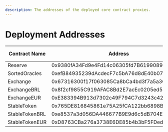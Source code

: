 ```yaml
---
description: The addresses of the deployed core contract proxies.
---
```


# Deployment Addresses

| Contract Name  | Address                                    | Explorer Link                                                                                                |
| -------------- | ------------------------------------------ | ------------------------------------------------------------------------------------------------------------ |
| Reserve        | 0x9380fA34Fd9e4Fd14c06305fd7B6199089eD4eb9 | [View ->](https://explorer.celo.org/mainnet/address/0x9380fA34Fd9e4Fd14c06305fd7B6199089eD4eb9/transactions) |
| SortedOracles  | 0xefB84935239dAcdecF7c5bA76d8dE40b077B7b33 | [View ->](https://explorer.celo.org/mainnet/address/0xefB84935239dAcdecF7c5bA76d8dE40b077B7b33/transactions) |
| Exchange       | 0x67316300f17f063085Ca8bCa4bd3f7a5a3C66275 | [View ->](https://explorer.celo.org/mainnet/address/0x67316300f17f063085Ca8bCa4bd3f7a5a3C66275/transactions) |
| ExchangeBRL    | 0x8f2cf9855C919AFAC8Bd2E7acEc0205ed568a4EA | [View ->](https://explorer.celo.org/mainnet/address/0x8f2cf9855C919AFAC8Bd2E7acEc0205ed568a4EA/transactions) |
| ExchangeEUR    | 0xE383394B913d7302c49F794C7d3243c429d53D1d | [View ->](https://explorer.celo.org/mainnet/address/0xE383394B913d7302c49F794C7d3243c429d53D1d/transactions) |
| StableToken    | 0x765DE816845861e75A25fCA122bb6898B8B1282a | [View ->](https://explorer.celo.org/mainnet/address/0x765DE816845861e75A25fCA122bb6898B8B1282a/transactions) |
| StableTokenBRL | 0xe8537a3d056DA446677B9E9d6c5dB704EaAb4787 | [View ->](https://explorer.celo.org/mainnet/address/0xe8537a3d056DA446677B9E9d6c5dB704EaAb4787/transactions) |
| StableTokenEUR | 0xD8763CBa276a3738E6DE85b4b3bF5FDed6D6cA73 | [View ->](https://explorer.celo.org/mainnet/address/0xD8763CBa276a3738E6DE85b4b3bF5FDed6D6cA73/transactions) |
